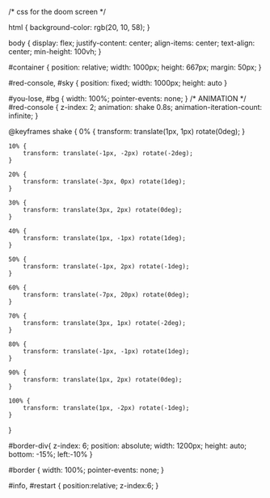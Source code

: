 /* css for the doom screen */

html {
    background-color: rgb(20, 10, 58);
}

body {
    display: flex;
    justify-content: center;
    align-items: center;
    text-align: center;
    min-height: 100vh;
}

#container {
    position: relative;
    width: 1000px;
    height: 667px;
    margin: 50px;
}

#red-console,
#sky {
    position: fixed;
    width: 1000px;
    height: auto
}

#you-lose,
#bg {
    width: 100%;
    pointer-events: none;
}
/* ANIMATION */
#red-console {
    z-index: 2;
    animation: shake 0.8s;
    animation-iteration-count: infinite;
}

@keyframes shake {
    0% {
        transform: translate(1px, 1px) rotate(0deg);
    }

    10% {
        transform: translate(-1px, -2px) rotate(-2deg);
    }

    20% {
        transform: translate(-3px, 0px) rotate(1deg);
    }

    30% {
        transform: translate(3px, 2px) rotate(0deg);
    }

    40% {
        transform: translate(1px, -1px) rotate(1deg);
    }

    50% {
        transform: translate(-1px, 2px) rotate(-1deg);
    }

    60% {
        transform: translate(-7px, 20px) rotate(0deg);
    }

    70% {
        transform: translate(3px, 1px) rotate(-2deg);
    }

    80% {
        transform: translate(-1px, -1px) rotate(1deg);
    }

    90% {
        transform: translate(1px, 2px) rotate(0deg);
    }

    100% {
        transform: translate(1px, -2px) rotate(-1deg);
    }
}

#border-div{
    z-index: 6;
    position: absolute;
    width: 1200px;
    height: auto;
    bottom: -15%;
    left:-10%
}

#border {
    width: 100%;
    pointer-events: none;
}

#info,
#restart
{
    position:relative;
    z-index:6;
}